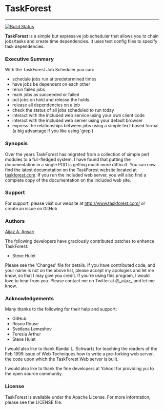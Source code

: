 # TaskForest
---
[![Build Status](https://travis-ci.org/aijaz/taskforest.svg?branch=master)](https://travis-ci.org/aijaz/taskforest)

**TaskForest** is a simple but expressive job scheduler that allows you to
chain jobs/tasks and create time dependencies. It uses text config files to
specify task dependencies.

### Executive Summary 

With the TaskForest Job Scheduler you can:

- schedule jobs run at predetermined times
- have jobs be dependent on each other
- rerun failed jobs
- mark jobs as succeeded or failed
- put jobs on hold and release the holds
- release all dependencies on a job
- check the status of all jobs scheduled to run today
- interact with the included web service using your own client code
- interact with the included web server using your default browser
- express the relationships between jobs using a simple text-based format (a big advantage if you like using 'grep')

### Synopsis

Over the years TaskForest has migrated from a collection of simple perl
modules to a full-fledged system. I have found that putting the
documentation in a single POD is getting much more difficult. You can
now find the latest documetation on the TaskForest website located at [taskforest.com](http://www.taskforest.com/). If you run the included web server, you will also find a complete copy
of the documentation on the included web site.

### Support 

For support, please visit our website at http://www.taskforest.com/ or
create an issue on GitHub

### Authors

[Aijaz A. Ansari](http://aijaz.net/)

The following developers have graciously contributed patches to enhance TaskForest:

-  Steve Hulet

Please see the 'Changes' file for details. If you have contributed code,
and your name is not on the above list, please accept my apologies and
let me know, so that I may give you credit.
If you're using this program, I would love to hear from you. Please contact me on Twitter at @\_aijaz\_ and let me know.

### Acknowledgements

Many thanks to the following for their help and support:

- GitHub
- Rosco Rouse
- Svetlana Lemeshov
- Teresia Arthur
- Steve Hulet

I would also like to thank Randal L. Schwartz for teaching the readers
of the Feb 1999 issue of Web Techniques how to write a pre-forking web
server, the code upon which the TaskForest Web server is built.

I would also like to thank the fine developers at Yahoo! for providing
yui to the open source community.

### License

TaskForest is available under the Apache License. For more information, please see the LICENSE file.

